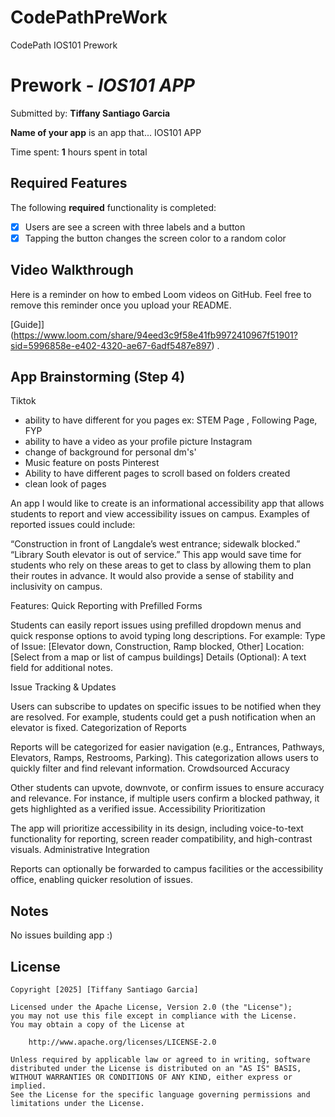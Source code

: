 # CodePathPreWork
CodePath IOS101 Prework
# Prework - *IOS101 APP*

Submitted by: **Tiffany Santiago Garcia**

**Name of your app** is an app that... IOS101 APP

Time spent: **1** hours spent in total

## Required Features

The following **required** functionality is completed:

- [x] Users are see a screen with three labels and a button
- [x] Tapping the button changes the screen color to a random color
 
## Video Walkthrough

Here is a reminder on how to embed Loom videos on GitHub. Feel free to remove this reminder once you upload your README. 

[Guide]](https://www.loom.com/share/94eed3c9f58e41fb9972410967f51901?sid=5996858e-e402-4320-ae67-6adf5487e897) .

## App Brainstorming (Step 4)
Tiktok
- ability to have different for you pages ex: STEM Page , Following Page, FYP
- ability to have a video as your profile picture 
Instagram 
- change of background for personal dm's'
- Music feature on posts 
Pinterest 
- Ability to have different pages to scroll based on folders created 
- clean look of pages 

An app I would like to create is an informational accessibility app that allows students to report and view accessibility issues on campus. Examples of reported issues could include:

“Construction in front of Langdale’s west entrance; sidewalk blocked.”
“Library South elevator is out of service.”
This app would save time for students who rely on these areas to get to class by allowing them to plan their routes in advance. It would also provide a sense of stability and inclusivity on campus.

Features:
Quick Reporting with Prefilled Forms

Students can easily report issues using prefilled dropdown menus and quick response options to avoid typing long descriptions. For example:
Type of Issue: [Elevator down, Construction, Ramp blocked, Other]
Location: [Select from a map or list of campus buildings]
Details (Optional): A text field for additional notes.

Issue Tracking & Updates

Users can subscribe to updates on specific issues to be notified when they are resolved. For example, students could get a push notification when an elevator is fixed.
Categorization of Reports

Reports will be categorized for easier navigation (e.g., Entrances, Pathways, Elevators, Ramps, Restrooms, Parking). This categorization allows users to quickly filter and find relevant information.
Crowdsourced Accuracy

Other students can upvote, downvote, or confirm issues to ensure accuracy and relevance. For instance, if multiple users confirm a blocked pathway, it gets highlighted as a verified issue.
Accessibility Prioritization

The app will prioritize accessibility in its design, including voice-to-text functionality for reporting, screen reader compatibility, and high-contrast visuals.
Administrative Integration

Reports can optionally be forwarded to campus facilities or the accessibility office, enabling quicker resolution of issues.

## Notes

No issues building app :) 

## License

    Copyright [2025] [Tiffany Santiago Garcia]

    Licensed under the Apache License, Version 2.0 (the "License");
    you may not use this file except in compliance with the License.
    You may obtain a copy of the License at

        http://www.apache.org/licenses/LICENSE-2.0

    Unless required by applicable law or agreed to in writing, software
    distributed under the License is distributed on an "AS IS" BASIS,
    WITHOUT WARRANTIES OR CONDITIONS OF ANY KIND, either express or implied.
    See the License for the specific language governing permissions and
    limitations under the License.
